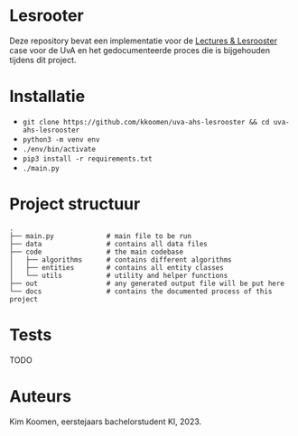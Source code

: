 # Lesrooter

Deze repository bevat een implementatie voor de
[Lectures & Lesrooster](https://ah.proglab.nl/cases/lectures-en-lesroosters)
case voor de UvA en het gedocumenteerde proces die is bijgehouden tijdens dit
project.

# Installatie
- `git clone https://github.com/kkoomen/uva-ahs-lesrooster && cd uva-ahs-lesrooster`
- `python3 -m venv env`
- `./env/bin/activate`
- `pip3 install -r requirements.txt`
- `./main.py`

# Project structuur

```
.
├── main.py             # main file to be run
├── data                # contains all data files
├── code                # the main codebase
│   ├── algorithms      # contains different algorithms
│   ├── entities        # contains all entity classes
│   └── utils           # utility and helper functions
├── out                 # any generated output file will be put here
└── docs                # contains the documented process of this project
```

# Tests

TODO

# Auteurs

Kim Koomen, eerstejaars bachelorstudent KI, 2023.
